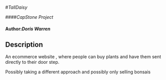#_TallDaisy_

####_CapStone Project_

#### Author:_**Doris Warren**_

## Description
An ecommerce website , where people can buy plants and have them sent directly to their door step.

Possibly taking a different approach and possibly only selling bonsais  
